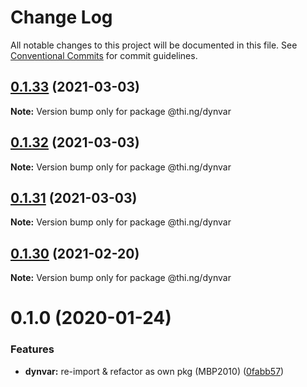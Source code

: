 # Change Log

All notable changes to this project will be documented in this file.
See [Conventional Commits](https://conventionalcommits.org) for commit guidelines.

## [0.1.33](https://github.com/thi-ng/umbrella/compare/@thi.ng/dynvar@0.1.32...@thi.ng/dynvar@0.1.33) (2021-03-03)

**Note:** Version bump only for package @thi.ng/dynvar





## [0.1.32](https://github.com/thi-ng/umbrella/compare/@thi.ng/dynvar@0.1.31...@thi.ng/dynvar@0.1.32) (2021-03-03)

**Note:** Version bump only for package @thi.ng/dynvar





## [0.1.31](https://github.com/thi-ng/umbrella/compare/@thi.ng/dynvar@0.1.30...@thi.ng/dynvar@0.1.31) (2021-03-03)

**Note:** Version bump only for package @thi.ng/dynvar





## [0.1.30](https://github.com/thi-ng/umbrella/compare/@thi.ng/dynvar@0.1.29...@thi.ng/dynvar@0.1.30) (2021-02-20)

**Note:** Version bump only for package @thi.ng/dynvar





# 0.1.0 (2020-01-24)

### Features

* **dynvar:** re-import & refactor as own pkg (MBP2010) ([0fabb57](https://github.com/thi-ng/umbrella/commit/0fabb57f386ad92ce81970c53d02993a8fb102c0))
